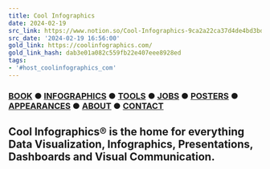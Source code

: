 ```yaml
---
title: Cool Infographics
date: 2024-02-19
src_link: https://www.notion.so/Cool-Infographics-9ca2a22ca37d4de4bd3bdc1328e2a614
src_date: '2024-02-19 16:56:00'
gold_link: https://coolinfographics.com/
gold_link_hash: dab3e01a082c559fb22e407eee8928ed
tags:
- '#host_coolinfographics_com'
---
```



### [BOOK](/book) ● [INFOGRAPHICS](/blog) ● [TOOLS](/tools) ● [JOBS](/jobs) ● [POSTERS](/posters) ● [APPEARANCES](/appearances) ● [ABOUT](/about) ● [CONTACT](/contact)

Cool Infographics® is the home for everything Data Visualization, Infographics, Presentations, Dashboards and Visual Communication.
-----------------------------------------------------------------------------------------------------------------------------------